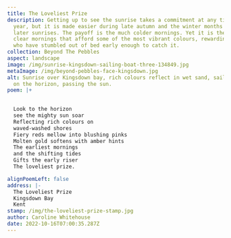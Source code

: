```yaml
---
title: The Loveliest Prize
description: Getting up to see the sunrise takes a commitment at any time of the
  year, but it is made easier during late autumn and the winter months by the
  later sunrises. The payoff is the much colder mornings. Yet it is these cold
  clear mornings that afford some of the most vibrant colours, rewarding those
  who have stumbled out of bed early enough to catch it.
collection: Beyond The Pebbles
aspect: landscape
image: /img/sunrise-kingsdown-sailing-boat-three-134849.jpg
metaImage: /img/beyond-pebbles-face-kingsdown.jpg
alt: Sunrise over Kingsdown bay, rich colours reflect in wet sand, sailing boat
  on the horizon, passing the sun.
poem: |+
  

  Look to the horizon 
  see the mighty sun soar
  Reflecting rich colours on
  waved-washed shores
  Fiery reds mellow into blushing pinks
  Molten gold softens with amber hints
  The earliest mornings
  and the shifting tides
  Gifts the early riser 
  The loveliest prize.

alignPoemLeft: false
address: |-
  The Loveliest Prize
  Kingsdown Bay
  Kent
stamp: /img/the-loveliest-prize-stamp.jpg
author: Caroline Whitehouse
date: 2022-10-16T07:00:35.287Z
---
```

